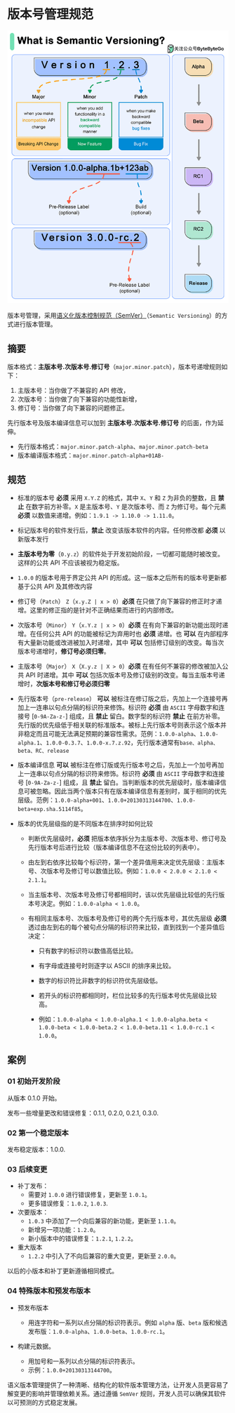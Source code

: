 # 版本号管理规范

![version](./images/version.gif)

版本号管理，采用[语义化版本控制规范（SemVer）](https://semver.org/lang/zh-CN/)（`Semantic Versioning`）的方式进行版本管理。


## 摘要

版本格式：**主版本号.次版本号.修订号**（`major.minor.patch`），版本号递增规则如下：

1. 主版本号：当你做了不兼容的 API 修改，
2. 次版本号：当你做了向下兼容的功能性新增，
3. 修订号：当你做了向下兼容的问题修正。

先行版本号及版本编译信息可以加到 **主版本号.次版本号.修订号** 的后面，作为延伸。

- 先行版本格式：`major.minor.patch-alpha`、`major.minor.patch-beta`
- 版本编译版本格式：`major.minor.patch-alpha+01AB-`

## 规范

- 标准的版本号 **必须** 采用 `X.Y.Z` 的格式，其中 `X`、`Y` 和 `Z` 为非负的整数，且 **禁止** 在数字前方补零。`X` 是主版本号、`Y` 是次版本号、而 `Z` 为修订号。每个元素 **必须** 以数值来递增。例如：`1.9.1 -> 1.10.0 -> 1.11.0`。
  
- 标记版本号的软件发行后，**禁止** 改变该版本软件的内容。任何修改都 **必须** 以新版本发行
  
- **主版本号为零**（`0.y.z`）的软件处于开发初始阶段，一切都可能随时被改变。这样的公共 API 不应该被视为稳定版。
  
- `1.0.0` 的版本号用于界定公共 API 的形成。这一版本之后所有的版本号更新都基于公共 API 及其修改内容
  
- 修订号（`Patch`） `Z`（`x.y.Z | x > 0`）**必须** 在只做了向下兼容的修正时才递增。这里的修正指的是针对不正确结果而进行的内部修改。
  
- 次版本号（`Minor`） `Y`（`x.Y.z | x > 0`）**必须** 在有向下兼容的新功能出现时递增。在任何公共 API 的功能被标记为弃用时也 **必须** 递增。也 **可以** 在内部程序有大量新功能或改进被加入时递增，其中 **可以** 包括修订级别的改变。每当次版本号递增时，**修订号必须归零**。
  
- 主版本号（`Major`） `X`（`X.y.z | X > 0`）**必须** 在有任何不兼容的修改被加入公共 API 时递增。其中 **可以** 包括次版本号及修订级别的改变。每当主版本号递增时，**次版本号和修订号必须归零**
  
- 先行版本号（`pre-release`） **可以** 被标注在修订版之后，先加上一个连接号再加上一连串以句点分隔的标识符来修饰。标识符 **必须** 由 `ASCII` 字母数字和连接号 [`0-9A-Za-z-`] 组成，且 **禁止** 留白。数字型的标识符 **禁止** 在前方补零。先行版的优先级低于相关联的标准版本。被标上先行版本号则表示这个版本并非稳定而且可能无法满足预期的兼容性需求。范例：`1.0.0-alpha`、`1.0.0-alpha.1`、`1.0.0-0.3.7`、`1.0.0-x.7.z.92`，先行版本通常有`base、alpha、beta、RC、release`

- 版本编译信息 **可以** 被标注在修订版或先行版本号之后，先加上一个加号再加上一连串以句点分隔的标识符来修饰。标识符 **必须** 由 `ASCII` 字母数字和连接号 [`0-9A-Za-z-`] 组成，且 **禁止** 留白。当判断版本的优先层级时，版本编译信息可被忽略。因此当两个版本只有在版本编译信息有差别时，属于相同的优先层级。范例：`1.0.0-alpha+001`、`1.0.0+20130313144700`、`1.0.0-beta+exp.sha.5114f85`。

- 版本的优先层级指的是不同版本在排序时如何比较
  
  - 判断优先层级时，**必须** 把版本依序拆分为主版本号、次版本号、修订号及先行版本号后进行比较（版本编译信息不在这份比较的列表中）。
  
  - 由左到右依序比较每个标识符，第一个差异值用来决定优先层级：主版本号、次版本号及修订号以数值比较。例如：`1.0.0 < 2.0.0 < 2.1.0 < 2.1.1`。

  - 当主版本号、次版本号及修订号都相同时，该以优先层级比较低的先行版本号决定。例如：`1.0.0-alpha < 1.0.0`。
 
  -  有相同主版本号、次版本号及修订号的两个先行版本号，其优先层级 **必须** 透过由左到右的每个被句点分隔的标识符来比较，直到找到一个差异值后决定：
     -  只有数字的标识符以数值高低比较。

     -  有字母或连接号时则逐字以 ASCII 的排序来比较。

     -  数字的标识符比非数字的标识符优先层级低。

     -  若开头的标识符都相同时，栏位比较多的先行版本号优先层级比较高。

     - 例如：`1.0.0-alpha < 1.0.0-alpha.1 < 1.0.0-alpha.beta < 1.0.0-beta < 1.0.0-beta.2 < 1.0.0-beta.11 < 1.0.0-rc.1 < 1.0.0`。
  
## 案例

### 01 初始开发阶段

从版本 0.1.0 开始。

发布一些增量更改和错误修复：0.1.1, 0.2.0, 0.2.1, 0.3.0.

### 02 第一个稳定版本

发布稳定版本：1.0.0.

### 03 后续变更

- 补丁发布：
  - 需要对 `1.0.0` 进行错误修复，更新至 `1.0.1`。
  - 更多错误修复：`1.0.2`, `1.0.3`.
- 次要版本：
  - `1.0.3` 中添加了一个向后兼容的新功能，更新至 `1.1.0`。
  - 新增另一项功能：`1.2.0`。
  - 新小版本中的错误修复：`1.2.1`, `1.2.2`。
- 重大版本
  - `1.2.2` 中引入了不向后兼容的重大变更，更新至 `2.0.0`。

以后的小版本和补丁更新遵循相同模式。

### 04 特殊版本和预发布版本

- 预发布版本
  - 用连字符和一系列以点分隔的标识符表示。例如 `alpha` 版、`beta` 版和候选发布版：`1.0.0-alpha`、`1.0.0-beta`、`1.0.0-rc.1`。

- 构建元数据。
    - 用加号和一系列以点分隔的标识符表示。
    - 示例：`1.0.0+20130313144700`。

语义版本管理提供了一种清晰、结构化的软件版本管理方法，让开发人员更容易了解变更的影响并管理依赖关系。通过遵循 `SemVer` 规则，开发人员可以确保其软件以可预测的方式稳定发展。